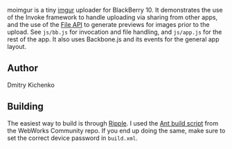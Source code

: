 moimgur is a tiny [imgur](http://imgur.com) uploader for BlackBerry 10.
It demonstrates the use of the Invoke framework to handle uploading via
sharing from other apps, and the use of the 
[File API](http://www.w3.org/TR/file-system-api/) to generate previews
for images prior to the upload. See `js/bb.js` for invocation 
and file handling, and `js/app.js` for the rest of the app. It also
uses Backbone.js and its events for the general app layout.

## Author
Dmitry Kichenko 

## Building
The easiest way to build is through 
[Ripple](https://developer.blackberry.com/html5/documentation/packaging_your_app_in_ripple_1904611_11.html). 
I used the 
[Ant build script](https://github.com/blackberry/BB10-WebWorks-Community-Samples/tree/master/Ant-Build-Script) 
from the WebWorks Community repo. If you end up doing the same, make sure
to set the correct device password in `build.xml`.
